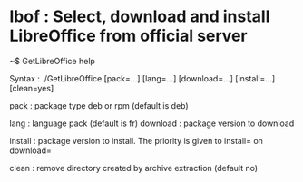 # lbof : Select, download and install LibreOffice from official server 

~$ GetLibreOffice help

Syntax : ./GetLibreOffice [pack=...] [lang=...] [download=...] [install=...] [clean=yes]

  pack     : package type deb or rpm (default is deb)
  
  lang     : language pack           (default is fr)
  download : package version to download
  
  install  : package version to install. The priority is given to install= on download=
  
  clean    : remove directory created by archive extraction (default no)
